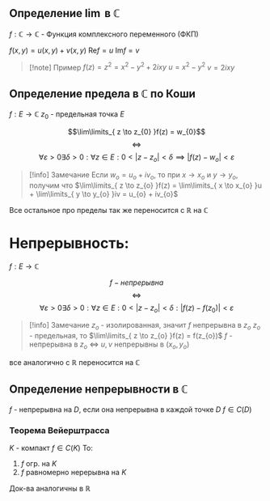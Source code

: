 ## Определение $\lim$ в $\mathbb{C}$
$f:\mathbb{C}\to\mathbb{C}$ - Функция комплексного переменного (ФКП)

$f(x,y) = u(x,y) + v(x,y)$
$\mathrm{Re}f = u$
$\mathrm{Im}f = v$

>[!note] Пример
>$f(z) = z^2 = x^2 - y^2 + 2ixy$
>$u = x^2 - y^2$
>$v = 2ixy$

## Определение предела в $\mathbb{C}$ по Коши
$f: E \to \mathbb{C}$ $z_{0}$ - предельная точка $E$

$$\lim\limits_{ z \to z_{0} }f(z) = w_{0}$$
$$\iff$$
$$\forall \varepsilon > 0 \exists \delta>0: \forall z\in E: 0< |z-z_{o}|<\delta \implies |f(z) - w_{o} |< \varepsilon$$
>[!info] Замечание
>Если $w_{o} = u_{o} + iv_{o}$, то при $x \to x_{o}$ и $y \to y_{o}$, получим что $\lim\limits_{ z \to z_{o} }f(z) = \lim\limits_{ x \to x_{o} }u + \lim\limits_{ y \to y_{o} }iv = u_{o} + iv_{o}$

Все остальное про пределы так же переносится с $\mathbb{R}$ на $\mathbb{C}$

# Непрерывность:

$f: E \to \mathbb{C}$

$$f - непрерывна$$
$$\iff$$
$$\forall\varepsilon > 0 \exists \delta > 0: \forall z \in E: 0< |z-z_{o}| < \delta: |f(z) - f(z_{0})| < \varepsilon $$
>[!info] Замечание
>$z_{o}$ - изолированная, значит $f$ непрерывна в $z_{o}$
>$z_{o}$ - предельная, то $\lim\limits_{ z \to z_{o} }f(z) = f(z_{o})$
>$f$ - непрерывна в $z_{o}$ $\iff$ $u,v$ непрерывны в $(x_{o},y_{o})$

все аналогично с $\mathbb{R}$ переносится на $\mathbb{C}$

## Определение непрерывности в $\mathbb{C}$
$f$ - непрерывна на $D$, если она непрерывна в каждой точке $D$
$f \in C(D)$

### Теорема Вейерштрасса
$K$ - компакт
$f \in C(K)$
То:
1. $f$ огр. на $K$
2. $f$ равномерно нерерывна на $K$

Док-ва аналогичны в $\mathbb{R}$

